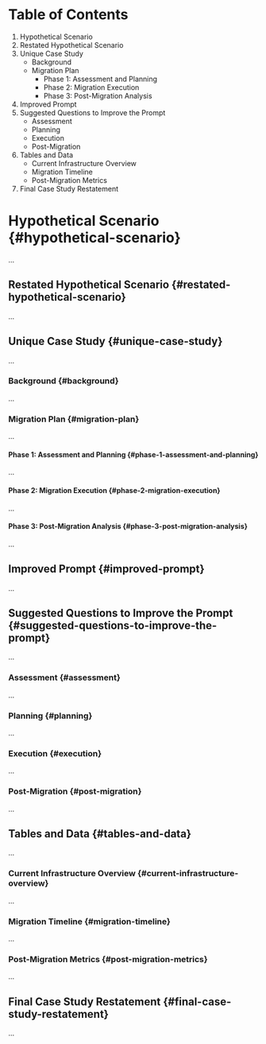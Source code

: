 # Table of Contents

1. Hypothetical Scenario
2. Restated Hypothetical Scenario
3. Unique Case Study
   - Background
   - Migration Plan
     - Phase 1: Assessment and Planning
     - Phase 2: Migration Execution
     - Phase 3: Post-Migration Analysis
4. Improved Prompt
5. Suggested Questions to Improve the Prompt
   - Assessment
   - Planning
   - Execution
   - Post-Migration
6. Tables and Data
   - Current Infrastructure Overview
   - Migration Timeline
   - Post-Migration Metrics
7. Final Case Study Restatement

# Hypothetical Scenario {#hypothetical-scenario}
...

## Restated Hypothetical Scenario {#restated-hypothetical-scenario}
...

## Unique Case Study {#unique-case-study}
...

### Background {#background}
...

### Migration Plan {#migration-plan}
...

#### Phase 1: Assessment and Planning {#phase-1-assessment-and-planning}
...

#### Phase 2: Migration Execution {#phase-2-migration-execution}
...

#### Phase 3: Post-Migration Analysis {#phase-3-post-migration-analysis}
...

## Improved Prompt {#improved-prompt}
...

## Suggested Questions to Improve the Prompt {#suggested-questions-to-improve-the-prompt}
...

### Assessment {#assessment}
...

### Planning {#planning}
...

### Execution {#execution}
...

### Post-Migration {#post-migration}
...

## Tables and Data {#tables-and-data}
...

### Current Infrastructure Overview {#current-infrastructure-overview}
...

### Migration Timeline {#migration-timeline}
...

### Post-Migration Metrics {#post-migration-metrics}
...

## Final Case Study Restatement {#final-case-study-restatement}
...
